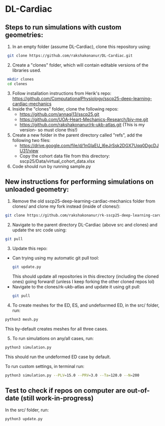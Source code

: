# DL-Cardiac

## Steps to run simulations with custom geometries:

1. In an empty folder (assume DL-Cardiac), clone this repository using:
```bash
 git clone https://github.com/rakshakonanur/DL-Cardiac.git
```
2. Create a "clones" folder, which will contain editable versions of the libraries used.
```bash
 mkdir clones
 cd clones
```
3. Follow installation instructions from Herik's repo: https://github.com/ComputationalPhysiology/sscp25-deep-learning-cardiac-mechanics
4. Inside the "clones" folder, clone the following repos:
   - https://github.com/annaqi13/sscp25.git
   - https://github.com/UOA-Heart-Mechanics-Research/biv-me.git
   - https://github.com/rakshakonanur/rk-ukb-atlas.git (This is my version- so must clone this!)
5. Create a new folder in the parent directory called "refs", add the following two files:
   - https://drive.google.com/file/d/1nGlaEU_l6eJrSsk2DGX7Uqq0DgcDJU31/view
   - Copy the cohort data file from this directory: sscp25/Data/virtual_cohort_data.xlsx
6. Code should run by running sample.py

## New instructions for performing simulations on unloaded geometry:

1. Remove the old sscp25-deep-learning-cardiac-mechanics folder from clones/ and clone my fork instead (inside of clones/):
``` bash
git clone https://github.com/rakshakonanur/rk-sscp25-deep-learning-cardiac-mechanics.git
```
2. Navigate to the parent directory DL-Cardiac (above src and clones) and update the src code using:
```bash
git pull
```
3. Update this repo:
 - Can trying using my automatic git pull tool:
   ``` bash
   git update.py
   ```
   This should update all repositories in this directory (including the cloned ones) going forward! (unless I keep forking the other cloned repos lol)
 - Navigate to the clones/rk-ukb-atlas and update it using git pull:
   ```bash
   git pull
   ```
4. To create meshes for the ED, ES, and undefoxrmed ED, in the src/ folder, run:
```bash
python3 mesh.py
```
This by-default creates meshes for all three cases.

5. To run simulations on any/all cases, run:
```bash
python3 simulation.py
```
This should run the undeformed ED case by default. 

To run custom settings, in terminal run:
```bash
python3 simulation.py --PLV=15.0 --PRV=3.0 --Ta=120.0 --N=200
```
## Test to check if repos on computer are out-of-date (still work-in-progress)
In the src/ folder, run:
```bash
python3 update.py
```

